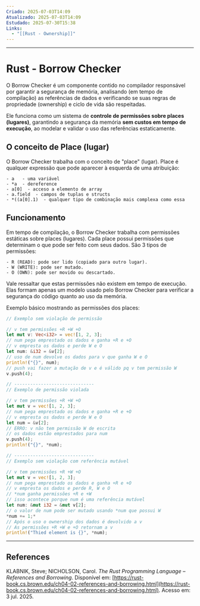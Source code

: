 ```yaml
---
Criado: 2025-07-03T14:09
Atualizado: 2025-07-03T14:09
Estudado: 2025-07-30T15:38
Links:
  - "[[Rust - Ownership]]"
---
```

---
# Rust - Borrow Checker

O Borrow Checker é um componente contido no compilador responsável por garantir a segurança de memória, analisando (em tempo de compilação) as referências de dados e verificando se suas regras de propriedade (ownership) e ciclo de vida são respeitadas.

Ele funciona como um sistema de **controle de permissões sobre places (lugares)**, garantindo a segurança da memória **sem custos em tempo de execução**, ao modelar e validar o uso das referências estaticamente.

## O conceito de Place (lugar)

O Borrow Checker trabalha com o conceito de "place" (lugar). Place é qualquer expressão que pode aparecer à esquerda de uma atribuição:

	- a   - uma variável
	- *a  - dereference
	- a[0]  - acceso a elemento de array
	- a.field  - campos de tuplas e structs
	- *((a[0].1)  - qualquer tipo de combinação mais complexa como essa

## Funcionamento 

Em tempo de compilação, o Borrow Checker trabalha com permissões estáticas sobre places (lugares). Cada place possui permissões que determinam o que pode ser feito com seus dados. São 3 tipos de permissões:

	- R (READ): pode ser lido (copiado para outro lugar).
	- W (WRITE): pode ser mutado.
	- O (OWN): pode ser movido ou descartado.

Vale ressaltar que estas permissões não existem em tempo de execução. Elas formam apenas um modelo usado pelo Borrow Checker para verificar a segurança do código quanto ao uso da memória.

Exemplo básico mostrando as permissões dos places:

```rust
// Exemplo sem violação de permissão

// v tem permissões +R +W +O
let mut v: Vec<i32> = vec![1, 2, 3];
// num pega emprestado os dados e ganha +R e +O
// v empresta os dados e perde W e O
let num: &i32 = &v[2];    
// uso de num devolve os dados para v que ganha W e O
println!("{}", num);    
// push vai fazer a mutação de v e é válido pq v tem permissão W
v.push(4);                          

// ------------------------------
// Exemplo de permissão violada

// v tem permissões +R +W +O
let mut v = vec![1, 2, 3];
// num pega emprestado os dados e ganha +R e +O
// v empresta os dados e perde W e O
let num = &v[2];
// ERRO: v não tem permissão W de escrita
// os dados estão emprestados para num
v.push(4);                     
println!("{}", *num);

// ------------------------------
// Exemplo sem violação com referência mutável

// v tem permissões +R +W +O
let mut v = vec![1, 2, 3];
// num pega emprestado os dados e ganha +R e +O
// v empresta os dados e perde R, W e O
// *num ganha permissões +R e +W
// isso acontece porque num é uma referência mutável
let num: &mut i32 = &mut v[2];
// o valor de num pode ser mutado usando *num que possui W
*num += 1;*
// Após o uso o ownership dos dados é devolvido a v
// As permissões +R +W e +O retornam a v
println!("Thied element is {}", *num);
```



---
## References

KLABNIK, Steve; NICHOLSON, Carol. _The Rust Programming Language – References and Borrowing_. Disponível em: [https://rust-book.cs.brown.edu/ch04-02-references-and-borrowing.html](https://rust-book.cs.brown.edu/ch04-02-references-and-borrowing.html). Acesso em: 3 jul. 2025.